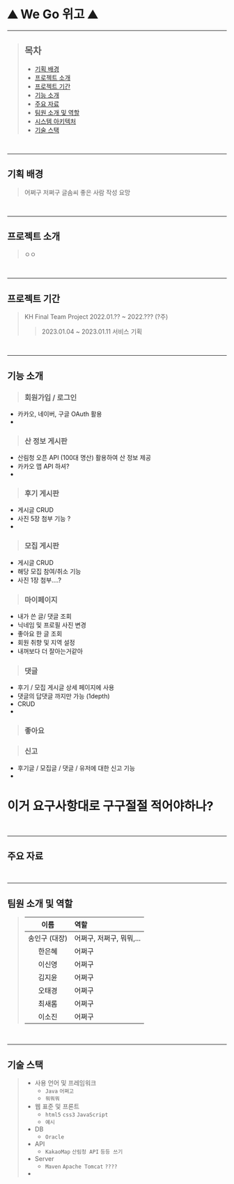 # ⛰️ We Go 위고 ⛰️
----   
   
      
      


>   ## 목차
>   + [기획 배경](#기획-배경)
>   + [프로젝트 소개](#프로젝트-소개)
>   + [프로젝트 기간](#프로젝트-기간)
>   + [기능 소개](#기능-소개)
>   + [주요 자료](#주요-자료)
>   + [팀원 소개 및 역할](#팀원-소개-및-역할)
>   + [시스템 아키텍처](#시스템-아키텍처)
>   + [기술 스택](#기술-스택)


<br/>  
  
----


## 기획 배경
>   어쩌구 저쩌구 글솜씨 좋은 사람 작성 요망


<br/>

---


## 프로젝트 소개
>   ㅇㅇ



<br/>

---


## 프로젝트 기간
>   KH Final Team Project 2022.01.?? ~ 2022.??? (?주)  
>>   2023.01.04 ~ 2023.01.11 서비스 기획


<br/>

---


## 기능 소개
>   ### 회원가입 / 로그인   
- 카카오, 네이버, 구글 OAuth 활용   
- 
>   ### 산 정보 게시판  
- 산림청 오픈 API (100대 명산) 활용하여 산 정보 제공
- 카카오 맵 API 하셔?
-    
>   ### 후기 게시판   
- 게시글 CRUD 
- 사진 5장 첨부 기능 ?
- 
>   ### 모집 게시판   
- 게시글 CRUD
- 해당 모집 참여/취소 기능
- 사진 1장 첨부....?
>   ### 마이페이지   
- 내가 쓴 글/ 댓글 조회
- 닉네임 및 프로필 사진 변경
- 좋아요 한 글 조회
- 회원 취향 및 지역 설정
- 내꺼보다 더 잘아는거같아 
>   ### 댓글   
- 후기 / 모집 게시글 상세 페이지에 사용
- 댓글의 답댓글 까지만 가능 (1depth)
- CRUD
- 
>   ### 좋아요    
   
>   ### 신고   
-  후기글 / 모집글 / 댓글 / 유저에 대한 신고 기능
-  

# 이거 요구사항대로 구구절절 적어야하나? 

<br/>

---


## 주요 자료
>   

<br/>

---


## 팀원 소개 및 역할
>    | 이름 | 역할 |
>    |:--:|:--|
>    |송인구 (대장)| 어쩌구, 저쩌구, 뭐뭐,... |
>    |한은혜|어쩌구 |
>    |이신영|어쩌구 |
>    |김지윤|어쩌구 |
>    |오태경|어쩌구 |
>    |최새롬|어쩌구 |
>    |이소진|어쩌구 |



<br/>

---


## 기술 스택
>    + 사용 언어 및 프레임워크
>        + `Java` `어쩌고`
>        + `뭐뭐뭐`
>    + 웹 표준 및 프론트
>        + `html5` `css3` `JavaScript`
>        + `예시`
>    + DB
>        + `Oracle`
>    + API
>        + `KakaoMap` `산림청 API` `등등 쓰기`
>    + Server
>        + `Maven` `Apache Tomcat` `????`
>    + 


